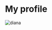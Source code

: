 

<!--
**dianulka/dianulka** is a ✨ _special_ ✨ repository because its `README.md` (this file) appears on your GitHub profile.

Here are some ideas to get you started:

- 🔭 I’m currently working on ...
- 🌱 I’m currently learning ...
- 👯 I’m looking to collaborate on ...
- 🤔 I’m looking for help with ...
- 💬 Ask me about ...
- 📫 How to reach me: ...
- 😄 Pronouns: ...
- ⚡ Fun fact: ...
-->
# My profile
![diana](https://user-images.githubusercontent.com/116189141/203984291-b054175e-57d6-4edd-9ade-d421d1f5f811.png)


